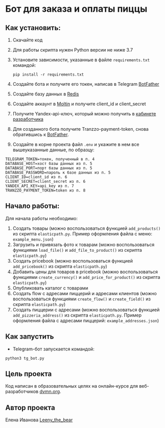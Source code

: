 # Бот для заказа и оплаты пиццы 

## Как установить:

1. Скачайте код
2. Для работы скрипта нужен Python версии не ниже 3.7
3. Установите зависимости, указанные в файле ``requirements.txt`` командой:

   ```pip install -r requirements.txt```
4. Создайте бота и получите его токен, написав в Telegram [BotFather](https://telegram.me/BotFather)
5. Создайте базу данных в [Redis](https://redis.com/)
6. Создайте аккаунт в [Moltin](https://www.elasticpath.com/) и получите client_id и client_secret
7. Получите Yandex-api-ключ, который можно получить в [кабинете разработчика](https://developer.tech.yandex.ru/)
8. Для созданного бота получите Tranzzo-payment-token, снова обратившись к [BotFather](https://telegram.me/BotFather).
9. Создайте в корне проекта файл ``.env`` и укажите в нем все вышеуказанные данные, по образцу:

```
TELEGRAM_TOKEN=токен, полученный в п. 4
DATABASE_HOST=хост базы данных из п. 5 
DATABASE_PORT=порт базы данных из п. 5 
DATABASE_PASSWORD=пароль к базе данных из п. 5 
CLIENT_ID=client_id из п. 6
CLIENT_SECRET=client_secret из п. 6
YANDEX_API_KEY=api_key из п. 7
TRANZZO_PAYMENT_TOKEN=token из п. 8
```

## Начало работы:

Для начала работы необходимо:

1. Создать товары (можно воcпользоваться функцией ``add_products()`` из скрипта ``elasticpath.py``. Пример оформления файла с меню: ``example_menu.json``)
2. Загрузить и привязать фото к товарам (можно воcпользоваться функциями  ``load_file()`` и ``add_file_to_product()`` из скрипта ``elasticpath.py``)
3. Создать pricebook (можно воcпользоваться функцией ``add_pricebook()`` из скрипта ``elasticpath.py``)
4. Добавить цены для товаров в pricebook (можно воcпользоваться функциями  ``create_currency()`` и ``add_price_for_product()`` из скрипта ``elasticpath.py``)
5. Опубликовать каталог с товарами
6. Создать flow c адресами пиццерий и адресами клиентов (можно воcпользоваться функциями  ``create_flow()`` и ``create_field()`` из скрипта ``elasticpath.py``)
7. Создать пиццерии с адресами (можно воcпользоваться функцией ``add_pizzeria_address()`` из скрипта ``elasticpath.py``. Пример оформления файла с адресами пиццерий: ``example_addresses.json``)

## Как запустить
- Telegram-бот запускается командой:

```python3 tg_bot.py```

## Цель проекта

Код написан в образовательных целях на онлайн-курсе для веб-разработчиков [dvmn.org](https://dvmn.org/).

## Автор проекта

Елена Иванова [Leeny_the_bear](https://github.com/leenythebear)
